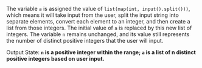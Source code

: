 The variable `a` is assigned the value of `list(map(int, input().split()))`, which means it will take input from the user, split the input string into separate elements, convert each element to an integer, and then create a list from those integers. The initial value of `a` is replaced by this new list of integers. The variable `n` remains unchanged, and its value still represents the number of distinct positive integers that the user will input.

Output State: **`n` is a positive integer within the range; `a` is a list of n distinct positive integers based on user input.**